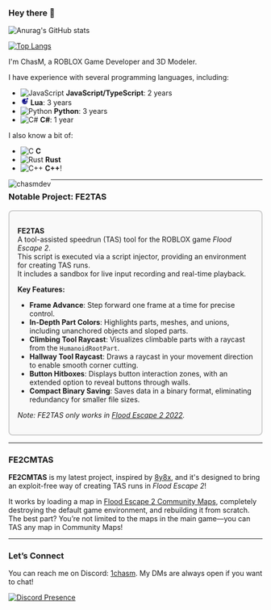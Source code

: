 ### Hey there 👋  
![Anurag's GitHub stats](https://github-readme-stats.vercel.app/api?username=chasmdev&theme=omni&show_icons=true)

[![Top Langs](https://github-readme-stats.vercel.app/api/top-langs/?username=chasmdev&layout=compact&theme=omni)](https://github.com/anuraghazra/github-readme-stats)

I'm ChasM, a ROBLOX Game Developer and 3D Modeler.  

I have experience with several programming languages, including:  
- <img src="https://cdn.jsdelivr.net/gh/devicons/devicon/icons/javascript/javascript-original.svg" alt="JavaScript" width="16" height="16"/> **JavaScript/TypeScript**: 2 years  
- <img src="https://raw.githubusercontent.com/github/explore/main/topics/lua/lua.png" alt="Lua" width="16" height="16"/> **Lua**: 3 years  
- <img src="https://cdn.jsdelivr.net/gh/devicons/devicon/icons/python/python-original.svg" alt="Python" width="16" height="16"/> **Python**: 3 years  
- <img src="https://cdn.jsdelivr.net/gh/devicons/devicon/icons/csharp/csharp-original.svg" alt="C#" width="16" height="16"/> **C#**: 1 year  

I also know a bit of:  
- <img src="https://cdn.jsdelivr.net/gh/devicons/devicon/icons/c/c-original.svg" alt="C" width="16" height="16"/> **C**  
- <img src="https://cdn.jsdelivr.net/gh/devicons/devicon/icons/rust/rust-plain.svg" alt="Rust" width="16" height="16"/> **Rust**  
- <img src="https://cdn.jsdelivr.net/gh/devicons/devicon/icons/cplusplus/cplusplus-original.svg" alt="C++" width="16" height="16"/> **C++**!

<p><img align="left" src="https://github-readme-stats.vercel.app/api/top-langs?username=chasmdev&show_icons=true&locale=en&layout=compact" alt="chasmdev" /></p>

---

### Notable Project: FE2TAS  

<div style="border: 2px solid #ccc; border-radius: 8px; padding: 16px; background-color: #f9f9f9;">

**FE2TAS**  
A tool-assisted speedrun (TAS) tool for the ROBLOX game *Flood Escape 2*.  
This script is executed via a script injector, providing an environment for creating TAS runs.  
It includes a sandbox for live input recording and real-time playback.  

**Key Features:**  
- **Frame Advance**: Step forward one frame at a time for precise control.  
- **In-Depth Part Colors**: Highlights parts, meshes, and unions, including unanchored objects and sloped parts.  
- **Climbing Tool Raycast**: Visualizes climbable parts with a raycast from the `HumanoidRootPart`.  
- **Hallway Tool Raycast**: Draws a raycast in your movement direction to enable smooth corner cutting.  
- **Button Hitboxes**: Displays button interaction zones, with an extended option to reveal buttons through walls.  
- **Compact Binary Saving**: Saves data in a binary format, eliminating redundancy for smaller file sizes.  

*Note: FE2TAS only works in [Flood Escape 2 2022](https://www.roblox.com/games/95410451364746/FE2-2022).*  

</div>

---

### FE2CMTAS  

**FE2CMTAS** is my latest project, inspired by [8y8x](https://github.com/8y8x), and it's designed to bring an exploit-free way of creating TAS runs in *Flood Escape 2*!  

It works by loading a map in [Flood Escape 2 Community Maps](), completely destroying the default game environment, and rebuilding it from scratch. The best part? You’re not limited to the maps in the main game—you can TAS any map in Community Maps!  

---

### Let’s Connect  

You can reach me on Discord: [1chasm](https://discord.com/users/862122952970600478). My DMs are always open if you want to chat!  

[![Discord Presence](https://lanyard.cnrad.dev/api/862122952970600478)](https://discord.com/users/862122952970600478)
